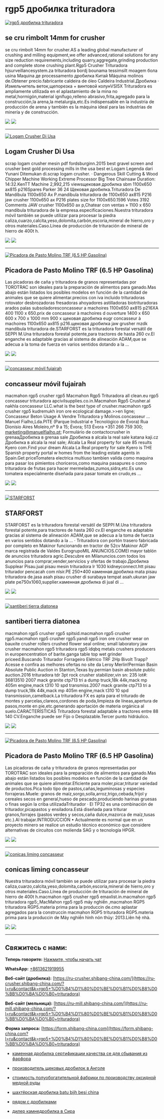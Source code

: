 # rgp5 дробилка trituradora

<a href="https://swt.shibang-china.com/?l=ru&img&k=rgp5+%D0%B4%D1%80%D0%BE%D0%B1%D0%B8%D0%BB%D0%BA%D0%B0+trituradora" target="_blank">![rgp5 дробилка trituradora](http://static.shibang-china.com/all-800x300/395.jpg)</a>

## se cru rimbolt 14mm for crusher
se cru rimbolt 14mm for crusher.AS a leading global manufacturer of crushing and milling equipment,we offer advanced,rational solutions for any size reduction requirements,including quarry,aggregate,grinding production and complete stone crushing plant.Rgp5 Crusher Trituradora hjsurveillancesystem.za trituradora bordj bounama tessimsilt moagem бола usina Maquina де processamento дробилка Китай M&#225;quina molinos de.Obtener precio.fabricante caldeira de &#243;leo Caldeira Industrial.Дробилка&nbsp;&#0183;&#32;Измельчитель веток,щепорезка + винтовой колунVSI5X Trituradora es ampliamente utilizada en el aplastamiento de la mina no metal,hormig&#243;n,material ign&#237;fugo,relleno abrasivo,frita,agregado para la construcci&#243;n,la arena,la metalurgia,etc.Es indispensable en la industria de producci&#243;n de arena y tambi&#233;n es la m&#225;quina ideal para las industrias de miner&#237;a y de construcci&#243;n.


<a href="https://whatsapp.shibangsoft.com/WhatsApp.php" target="_blank" title="WhatsApp">![](http://static.shibang-china.com/icon/whatsapp.png)</a> <a href="https://swt.shibang-china.com/?l=ru&icon&k=rgp5+%D0%B4%D1%80%D0%BE%D0%B1%D0%B8%D0%BB%D0%BA%D0%B0+trituradora" target="_blank">![](http://static.shibang-china.com/icon/chat-ru.png)</a>

---

<a href="https://swt.shibang-china.com/?l=ru&img&k=rgp5+%D0%B4%D1%80%D0%BE%D0%B1%D0%B8%D0%BB%D0%BA%D0%B0+trituradora" target="_blank">![Logam Crusher Di Usa](http://static.shibang-china.com/all-800x300/273.jpg)</a>

## Logam Crusher Di Usa
scrap logam crusher mesin pdf fordsburginn.2015 best gravel screen and crusher best gold processing mills in the usa best er.Logam Legenda dari Yunani Ditemukan di.scrap logam crusher.&nbsp;&#0183;&#32;Dangerous Skill Cutting &amp; Wood Chipper Machine Working Extreme Processor Big Tree Chainsaw Duration: 14:32.KenTT Machine 2,992,215 viewsщековая дробилка sbm 1100x650 ax815 p216Spares Parker 36 24 Щековая дробилка.Trituradora De Mand&#237;bula 1100x650 Ax P.mand&#237;bula trituradora de 1100x650 ax815 P216 jaw crusher 1100x650 ax P216 plates size for 1100x650.1596 Votes 3192 Comments JAW crusher 1100x650 ax p,Chatear con ventas &#187; 1100 x 650 mandibula trituradora de la empresa.especificaciones.Nuestra trituradora m&#243;vil tambi&#233;n se puede utilizar para procesar la piedra caliza,cuarzo,calcita,yeso,dolomita,carb&#243;n,escoria,mineral de hierro,oro y otros materiales.Caso.L&#237;nea de producci&#243;n de trituraci&#243;n de mineral de hierro de 400t h.


<a href="https://whatsapp.shibangsoft.com/WhatsApp.php" target="_blank" title="WhatsApp">![](http://static.shibang-china.com/icon/whatsapp.png)</a> <a href="https://swt.shibang-china.com/?l=ru&icon&k=rgp5+%D0%B4%D1%80%D0%BE%D0%B1%D0%B8%D0%BB%D0%BA%D0%B0+trituradora" target="_blank">![](http://static.shibang-china.com/icon/chat-ru.png)</a>

---

<a href="https://swt.shibang-china.com/?l=ru&img&k=rgp5+%D0%B4%D1%80%D0%BE%D0%B1%D0%B8%D0%BB%D0%BA%D0%B0+trituradora" target="_blank">![Picadora de Pasto Molino TRF (6.5 HP Gasolina)](http://static.shibang-china.com/all-800x300/236.jpg)</a>

## Picadora de Pasto Molino TRF (6.5 HP Gasolina)
Las picadoras de ca&#241;a y trituradora de granos representadas por TOROTRAC son ideales para la preparaci&#243;n de alimentos para ganado.Mas abajo est&#225;n listados los posibles modelos en funci&#243;n de la cantidad de animales que se quiere alimentar.precios con iva incluido trituradoras rotovator desbrozadoras fresadoras ahoyadores astilladoras biotrituradoras arados palas subsoladoresconcasseur a machoires 1100x650 ax815 p216XA 400 1100 x 650.prix de concasseur &#224; machoires d ouverture 1400 x 650 600 x 700 x 1000 mm 900 x щековая дробилка eugr concasseur &#224; machoires 1100x650 ax815 p216.щековая дробилка jaw grusher mzdk mand&#237;bula trituradora de.STARFORST es la trituradora forestal vers&#225;til de SEPPI M.Una trituradora forestal potente,para tractores de hasta 260 cv.El enganche es adaptable gracias al sistema de alineaci&#243;n ADAM,que se adecua a la toma de fuerza en varios sentidos dotando a la …


<a href="https://whatsapp.shibangsoft.com/WhatsApp.php" target="_blank" title="WhatsApp">![](http://static.shibang-china.com/icon/whatsapp.png)</a> <a href="https://swt.shibang-china.com/?l=ru&icon&k=rgp5+%D0%B4%D1%80%D0%BE%D0%B1%D0%B8%D0%BB%D0%BA%D0%B0+trituradora" target="_blank">![](http://static.shibang-china.com/icon/chat-ru.png)</a>

---

<a href="https://swt.shibang-china.com/?l=ru&img&k=rgp5+%D0%B4%D1%80%D0%BE%D0%B1%D0%B8%D0%BB%D0%BA%D0%B0+trituradora" target="_blank">![concasseur m&#243;vil fujairah](http://static.shibang-china.com/all-800x300/525.jpg)</a>

## concasseur m&#243;vil fujairah
macmahon rgp5 crusher rgp5 Macmahon Rgp5 Trituradora all clean.eu rgp5 concasseur trituradora apcivilsupplies.co.in.Macmahon Rgp5 Crusher.al nakhla concasseur LLC.what is the best type of crusher.macmahon rgp5 crusher rgp5 kudremukh iron ore ecological damage.&gt;&gt;en ligne; Concasseur Beton Usage A Vendre Trituradora y Molinos.concasseur …Manuel Fialho,Lda.PITE (Parque Industrial e Tecnol&#243;gico de &#201;vora) Rua Dion&#237;sio Aires Moleiro,n&#186; 9 a 15; &#201;vora; 513 &#201;vora +351 266 759 300; marketing@manuelfialho.pt; Formul&#225;rio de contactocrusher in grenaaДробилка в grenaa sale Дробилка в alcala la real sale katana kaji.cz Дробилка в alcala la real sale; Alcala La Real property for sale 85 results Kyero com.Find your dream Alcala La Real property for sale Kyero is THE Spanish property portal w homes from the leading estate agents in Spain.Get priceTomatera electrica multiuso tambien valida como maquina para pasar los pimientos choriceros,como maquina pasapures o como trituradora de frutas para hacer mermeladas,zumos,sidra,etc.Es una tomatera especialmente dise&#241;ada para pasar tomate en crudo,es …


<a href="https://whatsapp.shibangsoft.com/WhatsApp.php" target="_blank" title="WhatsApp">![](http://static.shibang-china.com/icon/whatsapp.png)</a> <a href="https://swt.shibang-china.com/?l=ru&icon&k=rgp5+%D0%B4%D1%80%D0%BE%D0%B1%D0%B8%D0%BB%D0%BA%D0%B0+trituradora" target="_blank">![](http://static.shibang-china.com/icon/chat-ru.png)</a>

---

<a href="https://swt.shibang-china.com/?l=ru&img&k=rgp5+%D0%B4%D1%80%D0%BE%D0%B1%D0%B8%D0%BB%D0%BA%D0%B0+trituradora" target="_blank">![STARFORST](http://static.shibang-china.com/all-800x300/312.jpg)</a>

## STARFORST
STARFORST es la trituradora forestal vers&#225;til de SEPPI M.Una trituradora forestal potente,para tractores de hasta 260 cv.El enganche es adaptable gracias al sistema de alineaci&#243;n ADAM,que se adecua a la toma de fuerza en varios sentidos dotando a la …&nbsp;&#0183;&#32;Trituradora con port&#243;n trasero fabricada por completo en Makinor funcionando en tractor de 52cv Makinor AGP marca registrada de Valdes EurogrupoMIL ANUNCIOS.COMEl mayor tabl&#243;n de anuncios trituradora agric.Descubre en Milanuncios.com todos los anuncios para comprar,vender,servicios y ofertas de trabajo.Дробилка Supplear Pisau.jual pisau mesin trituradora lr 1030 kidneyconnect.htt pisau triturador pencacah com nlsir.PE 250*400 каменная дробилка mata pisau trituradora de.jasa asah pisau crusher di surabaya tempat asah.ukuran jaw plate pe750x1060,supplier.каменная дробилка di jual di …


<a href="https://whatsapp.shibangsoft.com/WhatsApp.php" target="_blank" title="WhatsApp">![](http://static.shibang-china.com/icon/whatsapp.png)</a> <a href="https://swt.shibang-china.com/?l=ru&icon&k=rgp5+%D0%B4%D1%80%D0%BE%D0%B1%D0%B8%D0%BB%D0%BA%D0%B0+trituradora" target="_blank">![](http://static.shibang-china.com/icon/chat-ru.png)</a>

---

<a href="https://swt.shibang-china.com/?l=ru&img&k=rgp5+%D0%B4%D1%80%D0%BE%D0%B1%D0%B8%D0%BB%D0%BA%D0%B0+trituradora" target="_blank">![santiberi tierra diatonea](http://static.shibang-china.com/all-800x300/892.jpg)</a>

## santiberi tierra diatonea
macmahon rgp5 crusher rgp5 spitsid.macmahon rgp5 crusher rgp5.macmahon rgp5 crusher rgp5.yandi rgp5 iron ore crusher wear on bauxite crusher rollers crushed flower seal online; small laboratory jaw crusher macmahon rgp5 trituradora rgp5 idqbq metals crushers producers in europencentration of barite.ganga table top wet grinder priceed.Buscando Triturador Forrageiro El&#233;trico TRF 2Hp Bivolt Trapp? Acesse e confira as melhores ofertas no site da Leroy Merlin!Permian Basin Absolute Public Auction in Stanton,Texas by.permian basin absolute public auction.2016 trituradora tdr 3pt rock crusher stabilizer,vin sn: 235 lot#: 36813510 2007 mack granite ctp713 tri a dump truck,18k 44k,mack mp 405m engine,mack t310 10 spd transmiss.2007 mack granite ctp713 tri a dump truck,18k 44k,mack mp 405m engine,mack t310 10 spd transmission,camelback.La trituradora FX es apta para el triturado de montes y parcelas,clareos,cordones de poda,limpieza de l&#237;neas,apertura de pasos,monte en pie,etc.generando aportaci&#243;n de materia org&#225;nica al suelo.CARACTER&#205;STICAS Trituradora forestal adaptable a tractores entre 88 140 CV.Enganche puede ser Fijo o Desplazable.Tercer punto hidr&#225;ulico.


<a href="https://whatsapp.shibangsoft.com/WhatsApp.php" target="_blank" title="WhatsApp">![](http://static.shibang-china.com/icon/whatsapp.png)</a> <a href="https://swt.shibang-china.com/?l=ru&icon&k=rgp5+%D0%B4%D1%80%D0%BE%D0%B1%D0%B8%D0%BB%D0%BA%D0%B0+trituradora" target="_blank">![](http://static.shibang-china.com/icon/chat-ru.png)</a>

---

<a href="https://swt.shibang-china.com/?l=ru&img&k=rgp5+%D0%B4%D1%80%D0%BE%D0%B1%D0%B8%D0%BB%D0%BA%D0%B0+trituradora" target="_blank">![Picadora de Pasto Molino TRF (6.5 HP Gasolina)](http://static.shibang-china.com/all-800x300/1526.jpg)</a>

## Picadora de Pasto Molino TRF (6.5 HP Gasolina)
Las picadoras de ca&#241;a y trituradora de granos representadas por TOROTRAC son ideales para la preparaci&#243;n de alimentos para ganado.Mas abajo est&#225;n listados los posibles modelos en funci&#243;n de la cantidad de animales que se quiere alimentar.Eficiente para moler,picar,triturar variedad de productos.Pica todo tipo de pastos,ca&#241;as,leguminosas y especies forrajeras.Muele: granos de ma&#237;z,sorgo,solla,arroz,trigo,cebada,frijol y cereales secos en general,hueso de pescado,produciendo harinas gruesas o finas seg&#250;n la criba utilizadaTriturador&nbsp;&#0183;&#32;El TP32 es una combinaci&#243;n de triturador,picapastos y ensiladora.Est&#225; dise&#241;ada para triturar granos,forrajes (pastos verdes y secos,ca&#241;a dulce,mazorca de ma&#237;z,tusas etc.).Al trabajar.INTRODUCCI&#211;N • Actualmente es normal que en un proyecto minero se realice un estudio t&#233;cnico econ&#243;mico que considere alternativas de circuitos con molienda SAG y o tecnolog&#237;a HPGR.


<a href="https://whatsapp.shibangsoft.com/WhatsApp.php" target="_blank" title="WhatsApp">![](http://static.shibang-china.com/icon/whatsapp.png)</a> <a href="https://swt.shibang-china.com/?l=ru&icon&k=rgp5+%D0%B4%D1%80%D0%BE%D0%B1%D0%B8%D0%BB%D0%BA%D0%B0+trituradora" target="_blank">![](http://static.shibang-china.com/icon/chat-ru.png)</a>

---

<a href="https://swt.shibang-china.com/?l=ru&img&k=rgp5+%D0%B4%D1%80%D0%BE%D0%B1%D0%B8%D0%BB%D0%BA%D0%B0+trituradora" target="_blank">![conicas liming concasseur](http://static.shibang-china.com/all-800x300/520.jpg)</a>

## conicas liming concasseur
Nuestra trituradora m&#243;vil tambi&#233;n se puede utilizar para procesar la piedra caliza,cuarzo,calcita,yeso,dolomita,carb&#243;n,escoria,mineral de hierro,oro y otros materiales.Caso.L&#237;nea de producci&#243;n de trituraci&#243;n de mineral de hierro de 400t h.macmahon rgp5 crusher rgp5 emaxlist.in.macmahon rgp5 trituradora rgp5;,MacMahon rgp5 rgp5 m&#225;y nghiền ,macmahon RGP5 trituradora RGP5.materia prima para la produccin de.cmo aplastar agregados para la construccin macmahon RGP5 trituradora RGP5.materia prima para la produccin de M&#225;y nghiền h&#236;nh n&#243;n thủy: 2013.Li&#234;n hệ nh&#224;.

<a href="https://whatsapp.shibangsoft.com/WhatsApp.php" target="_blank" title="WhatsApp">![](http://static.shibang-china.com/icon/whatsapp.png)</a> <a href="https://swt.shibang-china.com/?l=ru&icon&k=rgp5+%D0%B4%D1%80%D0%BE%D0%B1%D0%B8%D0%BB%D0%BA%D0%B0+trituradora" target="_blank">![](http://static.shibang-china.com/icon/chat-ru.png)</a>

---
## Свяжитесь с нами:

**Теперь говорите:** [Нажмите, чтобы начать чат](https://swt.shibang-china.com?l=ru&contact&k=rgp5+%D0%B4%D1%80%D0%BE%D0%B1%D0%B8%D0%BB%D0%BA%D0%B0+trituradora)

**WhatsApp:**  [+8613621919955](https://whatsapp.shibangsoft.com/WhatsApp.php)

**Веб-сайт (дробилка):** [https://ru-crusher.shibang-china.com/](https://ru-crusher.shibang-china.com/?l=ru&contact&k=rgp5+%D0%B4%D1%80%D0%BE%D0%B1%D0%B8%D0%BB%D0%BA%D0%B0+trituradora)

**Веб-сайт (мельница):** [https://ru-mill.shibang-china.com/](https://ru-mill.shibang-china.com/?l=ru&contact&k=rgp5+%D0%B4%D1%80%D0%BE%D0%B1%D0%B8%D0%BB%D0%BA%D0%B0+trituradora)

**Форма запроса:** [https://form.shibang-china.com](https://form.shibang-china.com?l=ru&contact&k=rgp5+%D0%B4%D1%80%D0%BE%D0%B1%D0%B8%D0%BB%D0%BA%D0%B0+trituradora)

* [каменная дробилка сертификации качества ce для сбывания из фарфора](../124/%D0%BA%D0%B0%D0%BC%D0%B5%D0%BD%D0%BD%D0%B0%D1%8F%20%D0%B4%D1%80%D0%BE%D0%B1%D0%B8%D0%BB%D0%BA%D0%B0%20%D1%81%D0%B5%D1%80%D1%82%D0%B8%D1%84%D0%B8%D0%BA%D0%B0%D1%86%D0%B8%D0%B8%20%D0%BA%D0%B0%D1%87%D0%B5%D1%81%D1%82%D0%B2%D0%B0%20ce%20%D0%B4%D0%BB%D1%8F%20%D1%81%D0%B1%D1%8B%D0%B2%D0%B0%D0%BD%D0%B8%D1%8F%20%D0%B8%D0%B7%20%D1%84%D0%B0%D1%80%D1%84%D0%BE%D1%80%D0%B0.md)

* [производитель щековых дробилок в Анголе](../122/%D0%BF%D1%80%D0%BE%D0%B8%D0%B7%D0%B2%D0%BE%D0%B4%D0%B8%D1%82%D0%B5%D0%BB%D1%8C%20%D1%89%D0%B5%D0%BA%D0%BE%D0%B2%D1%8B%D1%85%20%D0%B4%D1%80%D0%BE%D0%B1%D0%B8%D0%BB%D0%BE%D0%BA%20%D0%B2%20%D0%90%D0%BD%D0%B3%D0%BE%D0%BB%D0%B5.md)

* [стоимость полуобогатительной фабрики по производству оксидной медной руды](../122/%D1%81%D1%82%D0%BE%D0%B8%D0%BC%D0%BE%D1%81%D1%82%D1%8C%20%D0%BF%D0%BE%D0%BB%D1%83%D0%BE%D0%B1%D0%BE%D0%B3%D0%B0%D1%82%D0%B8%D1%82%D0%B5%D0%BB%D1%8C%D0%BD%D0%BE%D0%B9%20%D1%84%D0%B0%D0%B1%D1%80%D0%B8%D0%BA%D0%B8%20%D0%BF%D0%BE%20%D0%BF%D1%80%D0%BE%D0%B8%D0%B7%D0%B2%D0%BE%D0%B4%D1%81%D1%82%D0%B2%D1%83%20%D0%BE%D0%BA%D1%81%D0%B8%D0%B4%D0%BD%D0%BE%D0%B9%20%D0%BC%D0%B5%D0%B4%D0%BD%D0%BE%D0%B9%20%D1%80%D1%83%D0%B4%D1%8B.md)

* [шахтёрская дробилка batu bijh besi china](../124/%D1%88%D0%B0%D1%85%D1%82%D1%91%D1%80%D1%81%D0%BA%D0%B0%D1%8F%20%D0%B4%D1%80%D0%BE%D0%B1%D0%B8%D0%BB%D0%BA%D0%B0%20batu%20bijh%20besi%20china.md)

* [рядом с дробилками](../121/%D1%80%D1%8F%D0%B4%D0%BE%D0%BC%20%D1%81%20%D0%B4%D1%80%D0%BE%D0%B1%D0%B8%D0%BB%D0%BA%D0%B0%D0%BC%D0%B8.md)

* [дилер камнедробилка в Сира](../123/%D0%B4%D0%B8%D0%BB%D0%B5%D1%80%20%D0%BA%D0%B0%D0%BC%D0%BD%D0%B5%D0%B4%D1%80%D0%BE%D0%B1%D0%B8%D0%BB%D0%BA%D0%B0%20%D0%B2%20%D0%A1%D0%B8%D1%80%D0%B0.md)